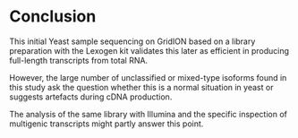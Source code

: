 # Conclusion

This initial Yeast sample sequencing on GridION based on a  library preparation with the Lexogen kit validates this later as efficient in producing full-length transcripts from total RNA.

However, the large number of unclassified or mixed-type isoforms found in this study ask the question whether this is a normal situation in yeast or suggests artefacts during cDNA production.

The analysis of the same library with Illumina and the specific inspection of multigenic transcripts might partly answer this point.